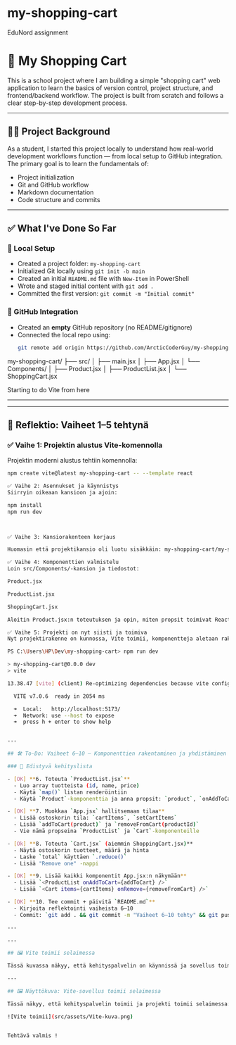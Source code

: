 # my-shopping-cart

EduNord assignment

# 🛒 My Shopping Cart

This is a school project where I am building a simple "shopping cart" web application to learn the basics of version control, project structure, and frontend/backend workflow. The project is built from scratch and follows a clear step-by-step development process.

---

## 👨‍🎓 Project Background

As a student, I started this project locally to understand how real-world development workflows function — from local setup to GitHub integration. The primary goal is to learn the fundamentals of:

- Project initialization
- Git and GitHub workflow
- Markdown documentation
- Code structure and commits

---

## ✅ What I've Done So Far

### 🔹 Local Setup

- Created a project folder: `my-shopping-cart`
- Initialized Git locally using `git init -b main`
- Created an initial `README.md` file with `New-Item` in PowerShell
- Wrote and staged initial content with `git add .`
- Committed the first version: `git commit -m "Initial commit"`

### 🔹 GitHub Integration

- Created an **empty** GitHub repository (no README/gitignore)
- Connected the local repo using:
  ```bash
  git remote add origin https://github.com/ArcticCoderGuy/my-shopping-cart.git
  ```

my-shopping-cart/
├── src/
│ ├── main.jsx
│ ├── App.jsx
│ └── Components/
│ ├── Product.jsx
│ ├── ProductList.jsx
│ └── ShoppingCart.jsx

Starting to do Vite from here

---

---

## 🔁 Reflektio: Vaiheet 1–5 tehtynä

### ✅ Vaihe 1: Projektin alustus Vite-komennolla

Projektin moderni alustus tehtiin komennolla:

```bash
npm create vite@latest my-shopping-cart -- --template react

✅ Vaihe 2: Asennukset ja käynnistys
Siirryin oikeaan kansioon ja ajoin:

npm install
npm run dev



✅ Vaihe 3: Kansiorakenteen korjaus

Huomasin että projektikansio oli luotu sisäkkäin: my-shopping-cart/my-shopping-cart. Opin käyttämään PowerShell-komentoja (Move-Item, Remove-Item) ja sain selkeytettyä rakenteen siistiksi ja yksitasoiseksi. Tämä vahvisti ymmärrystä siitä, miten kansiorakennetta hallitaan komentorivillä.

✅ Vaihe 4: Komponenttien valmistelu
Loin src/Components/-kansion ja tiedostot:

Product.jsx

ProductList.jsx

ShoppingCart.jsx

Aloitin Product.jsx:n toteutuksen ja opin, miten propsit toimivat React-komponentin sisällä, ja miten niitä voi käyttää esimerkiksi tuotetietojen näyttämiseen ja napin klikkauksen käsittelemiseen.

✅ Vaihe 5: Projekti on nyt siisti ja toimiva
Nyt projektirakenne on kunnossa, Vite toimii, komponentteja aletaan rakentaa vaiheittain, ja kehitystyö voi jatkua loogisesti. Tärkein oppi tässä vaiheessa oli versiohallinnan, komentorivin ja komponenttiajattelun yhdistäminen käytännössä.

PS C:\Users\HP\Dev\my-shopping-cart> npm run dev

> my-shopping-cart@0.0.0 dev
> vite

13.38.47 [vite] (client) Re-optimizing dependencies because vite config has changed

  VITE v7.0.6  ready in 2054 ms

  ➜  Local:   http://localhost:5173/
  ➜  Network: use --host to expose
  ➜  press h + enter to show help


---

## 🛠️ To-Do: Vaiheet 6–10 – Komponenttien rakentaminen ja yhdistäminen

### 🔁 Edistyvä kehityslista

- [OK] **6. Toteuta `ProductList.jsx`**
  - Luo array tuotteista (id, name, price)
  - Käytä `map()` listan renderöintiin
  - Käytä `Product`-komponenttia ja anna propsit: `product`, `onAddToCart`

- [OK] **7. Muokkaa `App.jsx` hallitsemaan tilaa**
  - Lisää ostoskorin tila: `cartItems`, `setCartItems`
  - Lisää `addToCart(product)` ja `removeFromCart(productId)`
  - Vie nämä propseina `ProductList` ja `Cart`-komponenteille

- [Ok] **8. Toteuta `Cart.jsx` (aiemmin ShoppingCart.jsx)**
  - Näytä ostoskorin tuotteet, määrä ja hinta
  - Laske `total` käyttäen `.reduce()`
  - Lisää "Remove one" -nappi

- [OK] **9. Lisää kaikki komponentit App.jsx:n näkymään**
  - Lisää `<ProductList onAddToCart={addToCart} />`
  - Lisää `<Cart items={cartItems} onRemove={removeFromCart} />`

- [OK] **10. Tee commit + päivitä `README.md`**
  - Kirjoita reflektointi vaiheista 6–10
  - Commit: `git add . && git commit -m "Vaiheet 6–10 tehty" && git push`

---

---

## 🖼️ Vite toimii selaimessa

Tässä kuvassa näkyy, että kehityspalvelin on käynnissä ja sovellus toimii selaimessa.

---

## 🖼️ Näyttökuva: Vite-sovellus toimii selaimessa

Tässä näkyy, että kehityspalvelin toimii ja projekti toimii selaimessa:

![Vite toimii](src/assets/Vite-kuva.png)


Tehtävä valmis ! 
```
